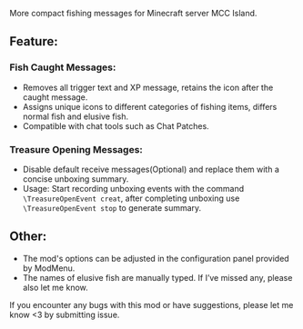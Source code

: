 More compact fishing messages for Minecraft server MCC Island.
## Feature:
### Fish Caught Messages:
- Removes all trigger text and XP message, retains the icon after the caught message.
- Assigns unique icons to different categories of fishing items, differs normal fish and elusive fish.
- Compatible with chat tools such as Chat Patches.
### Treasure Opening Messages:
- Disable default receive messages(Optional) and replace them with a concise unboxing summary.
- Usage: Start recording unboxing events with the command ```\TreasureOpenEvent creat```, after completing unboxing use ```\TreasureOpenEvent stop``` to generate summary.


## Other:
- The mod's options can be adjusted in the configuration panel provided by ModMenu.
- The names of elusive fish are manually typed. If I’ve missed any, please also let me know.

If you encounter any bugs with this mod or have suggestions, please let me know <3 by submitting issue.

